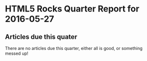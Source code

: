 HTML5 Rocks Quarter Report for 2016-05-27
=========================================

Articles due this quater
------------------------

There are no articles due this quarter, either all is good, or something messed up!

